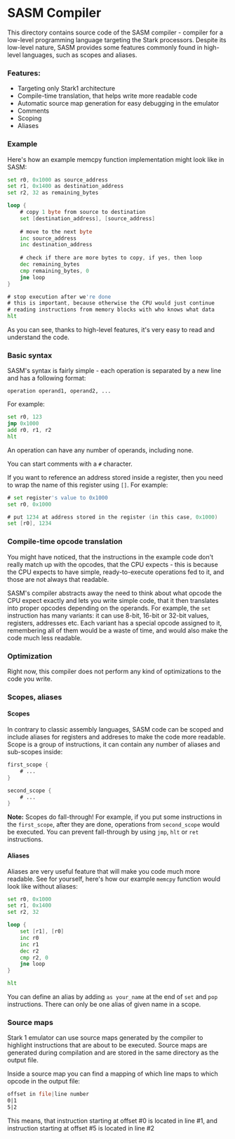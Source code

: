 # SASM Compiler
This directory contains source code of the SASM compiler - compiler for a low-level programming language targeting the Stark processors.
Despite its low-level nature, SASM provides some features commonly found in high-level languages, such as scopes and aliases.

### Features:
- Targeting only Stark1 architecture
- Compile-time translation, that helps write more readable code
- Automatic source map generation for easy debugging in the emulator
- Comments
- Scoping
- Aliases

### Example
Here's how an example memcpy function implementation might look like in SASM:

```asm
set r0, 0x1000 as source_address
set r1, 0x1400 as destination_address
set r2, 32 as remaining_bytes

loop {
    # copy 1 byte from source to destination
    set [destination_address], [source_address]
    
    # move to the next byte
    inc source_address
    inc destination_address
    
    # check if there are more bytes to copy, if yes, then loop 
    dec remaining_bytes
    cmp remaining_bytes, 0
    jne loop
}

# stop execution after we're done
# this is important, because otherwise the CPU would just continue
# reading instructions from memory blocks with who knows what data
hlt
```

As you can see, thanks to high-level features, it's very easy to read and understand the code.

### Basic syntax
SASM's syntax is fairly simple - each operation is separated by a new line and has a following format:
```
operation operand1, operand2, ...
```

For example:
```asm
set r0, 123
jmp 0x1000
add r0, r1, r2
hlt
```

An operation can have any number of operands, including none.

You can start comments with a `#` character.

If you want to reference an address stored inside a register, then you need to wrap the name of this register using `[]`.
For example:
```asm
# set register's value to 0x1000
set r0, 0x1000

# put 1234 at address stored in the register (in this case, 0x1000)
set [r0], 1234
```

### Compile-time opcode translation
You might have noticed, that the instructions in the example code don't really match up with the opcodes, that the CPU expects - this is because the CPU
expects to have simple, ready-to-execute operations fed to it, and those are not always that readable.

SASM's compiler abstracts away the need to think about what opcode the CPU expect exactly and lets you write simple code, that
it then translates into proper opcodes depending on the operands.
For example, the `set` instruction has many variants: it can use 8-bit, 16-bit or 32-bit values, registers, addresses etc.
Each variant has a special opcode assigned to it, remembering all of them would be a waste of time, and would also make the code
much less readable.

### Optimization
Right now, this compiler does not perform any kind of optimizations to the code you write.

### Scopes, aliases
#### Scopes
In contrary to classic assembly languages, SASM code can be scoped and include aliases for registers and addreses to make the code more readable.
Scope is a group of instructions, it can contain any number of aliases and sub-scopes inside:

```asm
first_scope {
    # ...
}

second_scope {
    # ...
}
```

__Note:__ Scopes do fall-through! For example, if you put some instructions in the `first_scope`, after they are done, operations from `second_scope` would be executed.
You can prevent fall-through by using `jmp`, `hlt` or `ret` instructions.

#### Aliases
Aliases are very useful feature that will make you code much more readable.
See for yourself, here's how our example `memcpy` function would look like without aliases:

```asm
set r0, 0x1000
set r1, 0x1400
set r2, 32

loop {
    set [r1], [r0]
    inc r0
    inc r1
    dec r2
    cmp r2, 0
    jne loop
}

hlt
```

You can define an alias by adding `as your_name` at the end of `set` and `pop` instructions.
There can only be one alias of given name in a scope.

### Source maps
Stark 1 emulator can use source maps generated by the compiler to highlight instructions that are about to be executed.
Source maps are generated during compilation and are stored in the same directory as the output file.

Inside a source map you can find a mapping of which line maps to which opcode in the output file:
```asm
offset in file|line number
0|1
5|2
```

This means, that instruction starting at offset #0 is located in line #1, and instruction starting at offset #5 is located in line #2